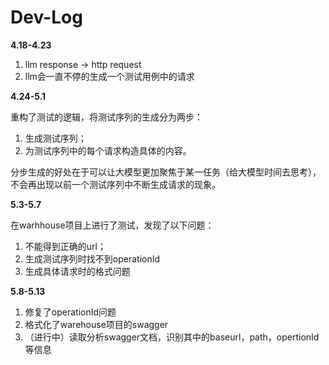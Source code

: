 # Dev-Log

**4.18-4.23**

1. llm response -> http request
2. llm会一直不停的生成一个测试用例中的请求

**4.24-5.1**

重构了测试的逻辑，将测试序列的生成分为两步：

1. 生成测试序列；
2. 为测试序列中的每个请求构造具体的内容。

分步生成的好处在于可以让大模型更加聚焦于某一任务（给大模型时间去思考），不会再出现以前一个测试序列中不断生成请求的现象。

**5.3-5.7**

在warhhouse项目上进行了测试，发现了以下问题：

1. 不能得到正确的url；
2. 生成测试序列时找不到operationId
3. 生成具体请求时的格式问题

**5.8-5.13**
1. 修复了operationId问题
2. 格式化了warehouse项目的swagger
3. （进行中）读取分析swagger文档，识别其中的baseurl，path，opertionId等信息
